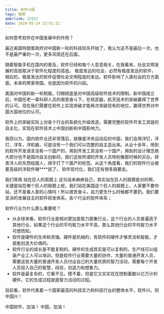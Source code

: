 ```yaml
---
title: 软件兴国
tags: 随想
abbrlink: 22552
date: 2020-05-24 23:51:12
---
```

如何思考软件在中国发展中的作用？

最近美国特朗普政府对中国新一轮的科技绞杀开始了，我认为这不是最后一次，也不是最严重的一次，更多风雨还在后面。

随着智能手机在国内的普及，软件已经和每个人息息相关，在我看来，社会文明发展的高低取决于软件化程度的高低。
极度发达的社会，必然有极度发达的软件，相应的，极度发达的软件促使社会文明程度的发达。软件影响了人类社会的方方面面，未来的黑客帝国，也是因为软件的兴起。

美国对中国的新一轮制裁，归根结底是对中国高级软件技术的限制，新中国成立后，中国在老一辈科研人员的艰苦奋斗下，在核武器，航天技术的突破赢得了世界的认可。现在我们需要在软件上实现突破才能再次突破现有的地位，赢得世界对中国大国地位的认可。

软件上的突破实际上对各个行业的系统化升级改造，需要完整的软件开发工具链的自主化，实现在软件技术上中国创新和中国影响力。

我窃以为，国内软件业还非常落后，就像是洋务运动后的中国，我们会用洋钉，洋灯，洋车，洋机器，可是没有一个我们可以完整的自主造出来。从业十余年，用到的软件开发语言没有一个国产的，用到开发工具没有一个国产，用到的设计理念绝大部分也不是国内自主创新的，我们这些所谓的开发人员特别像那时候的买办，转卖洋人的东西给国人，顺手打了个国产的标签。从这个角度看，我们的软件行业被更高级的洋软件殖****民了， 软件现代化，我们还有很多路要走。

我们常用 站在巨人的肩膀上 这句话来麻痹自己，其实站在巨人的肩膀是对的啊，关键是站在哪个巨人的肩膀上呢，我们站在美国这个巨人的肩膀上，人家要不要你站，还不是看人家的心情吗！所以艰苦奋斗，自力更生什么时候都不要扔。我们要坚决的发展自主的软件研发体系，各个行业的软件体系；

软件行业为什么那么重要呢？
- 从全球来看，软件行业是相对更加是智力密集行业，这个行业的人员普遍高于其他行业，如果这个行业的平均智力水平不高，那么其他行业的平均智力水平可想而知。
- 软件是硬件的生命和灵魂。硬件是机械的，有软件的硬件才够灵活和智能，才是能创造大价值的。
- 软件行业的成长是不能复制的。硬件的生成其实是可以复制的，生产线可以组装产业工人可以培训，但是软件行业需要大量的协作，大量的普通开发人员，需要这些大量的普通开发人员付出自己的大量优质的智力活动，需要每个开发人员投入自己的智慧，经验，创造力和想象力。
- 软件是最复杂的，它看不见，摸不着，但是它又实实在在控制着数以亿万计的硬件，它的生成过程就是智力活动的过程。


目前看，软件代表着一个国家最高的科技实力和科技行业的整体水平，软件兴，则中国兴！

中国软件，加油！ 中国，加油！











